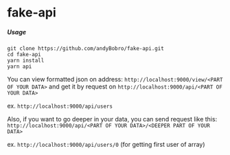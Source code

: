 # fake-api

##### Usage

```
git clone https://github.com/andyBobro/fake-api.git
cd fake-api
yarn install
yarn api
```

You can view formatted json on address: `http://localhost:9000/view/<PART OF YOUR DATA>` and get it by request on `http://localhost:9000/api/<PART OF YOUR DATA>`

ex. 
```http://localhost:9000/api/users```

Also, if you want to go deeper in your data, you can send request like this: 
```http://localhost:9000/api/<PART OF YOUR DATA>/<DEEPER PART OF YOUR DATA>```

ex. `http://localhost:9000/api/users/0` (for getting first user of array)
